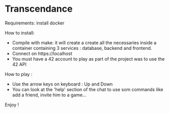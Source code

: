 # Transcendance

Requirements: install docker

How to install:
- Compile with make: it will create a create all the necessaries inside a container containing 3 services : database, backend and frontend.
- Connect on https://localhost
- You must have a 42 account to play as part of the project was to use the 42 API

How to play :
- Use the arrow keys on keyboard : Up and Down
- You can look at the 'help' section of the chat to use som commands like add a friend, invite him to a game...

Enjoy !